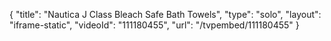 {
    "title": "Nautica J Class Bleach Safe Bath Towels",
    "type": "solo",
    "layout": "iframe-static",
    "videoId": "111180455",
    "url": "\/tvpembed\/111180455"
}